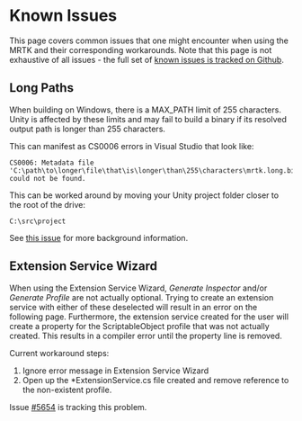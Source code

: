# Known Issues

This page covers common issues that one might encounter when using the MRTK and their corresponding
workarounds. Note that this page is not exhaustive of all issues - the
full set of [known issues is tracked on Github](https://github.com/microsoft/MixedRealityToolkit-Unity/issues).

## Long Paths

When building on Windows, there is a MAX_PATH limit of 255 characters. Unity is affected by these
limits and may fail to build a binary if its resolved output path is longer than 255 characters.

This can manifest as CS0006 errors in Visual Studio that look like:

```
CS0006: Metadata file 'C:\path\to\longer\file\that\is\longer\than\255\characters\mrtk.long.binary.name.dll'
could not be found.
```

This can be worked around by moving your Unity project folder closer to the root of the drive:

```
C:\src\project
```

See [this issue](https://github.com/microsoft/MixedRealityToolkit-Unity/issues/5469) for more background information.

## Extension Service Wizard

When using the Extension Service Wizard,  *Generate Inspector* and/or *Generate Profile* are not actually optional. Trying to create an extension service with either of these deselected will result in an error on the following page. Furthermore, the extension service created for the user will create a property for the ScriptableObject profile that was not actually created. This results in a compiler error until the property line is removed. 

Current workaround steps:

1) Ignore error message in Extension Service Wizard
2) Open up the *ExtensionService.cs file created and remove reference to the non-existent profile.

Issue [#5654](https://github.com/microsoft/MixedRealityToolkit-Unity/issues/5654) is tracking this problem.